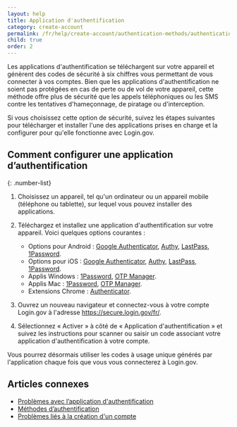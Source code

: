 ```yaml
---
layout: help
title: Application d'authentification
category: create-account
permalink: /fr/help/create-account/authentication-methods/authentication-application/
child: true
order: 2
---
```


Les applications d'authentification se téléchargent sur votre appareil et génèrent des codes de sécurité à six chiffres vous permettant de vous connecter à vos comptes. Bien que les applications d'authentification ne soient pas protégées en cas de perte ou de vol de votre appareil, cette méthode offre plus de sécurité que les appels téléphoniques ou les SMS contre les tentatives d'hameçonnage, de piratage ou d'interception.

Si vous choisissez cette option de sécurité, suivez les étapes suivantes pour télécharger et installer l'une des applications prises en charge et la configurer pour qu'elle fonctionne avec Login.gov.

## Comment configurer une application d’authentification

{: .number-list}

1. Choisissez un appareil, tel qu'un ordinateur ou un appareil mobile (téléphone ou tablette), sur lequel vous pouvez installer des applications.

2. Téléchargez et installez une application d'authentification sur votre appareil. Voici quelques options courantes :
   * Options pour Android : [Google Authenticator](https://play.google.com/store/apps/details?id=com.google.android.apps.authenticator2&hl=en), [Authy](https://authy.com/), [LastPass](https://lastpass.com/), [1Password](https://1password.com/).
   * Options pour iOS : [Google Authenticator](https://itunes.apple.com/us/app/google-authenticator/id388497605?mt=8), [Authy](https://authy.com/), [LastPass](https://lastpass.com/), [1Password](https://1password.com/).
   * Applis Windows : [1Password](https://1password.com/), [OTP Manager](https://apps.microsoft.com/detail/9nblggh6hngn?hl=fr-fr&gl=US).
   * Applis Mac : [1Password](https://1password.com/), [OTP Manager](https://itunes.apple.com/us/app/otp-manager/id928941247?mt=12).
   * Extensions Chrome : [Authenticator](https://chrome.google.com/webstore/detail/authenticator/bhghoamapcdpbohphigoooaddinpkbai?hl=en).

3. Ouvrez un nouveau navigateur et connectez-vous à votre compte Login.gov à l'adresse <https://secure.login.gov/fr/>.

4. Sélectionnez « Activer » à côté de « Application d'authentification » et suivez les instructions pour scanner ou saisir un code associant votre application d'authentification à votre compte.

Vous pourrez désormais utiliser les codes à usage unique générés par l'application chaque fois que vous vous connecterez à Login.gov.


## Articles connexes

* [Problèmes avec l’application d'authentification](/fr/help/trouble-signing-in/authentication/issues-with-authentication-application/)
* [Méthodes d’authentification](/fr/help/create-account/authentication-methods/)
* [Problèmes liés à la création d'un compte](/fr/help/create-account/issues-creating-an-account/)

